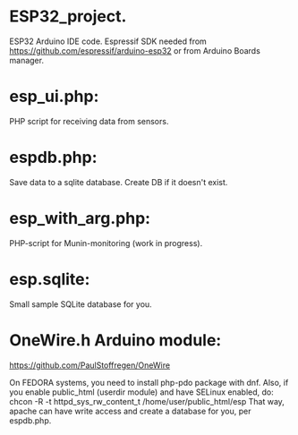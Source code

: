 # ESP32_project.
ESP32 Arduino IDE code. Espressif SDK needed from https://github.com/espressif/arduino-esp32 or from Arduino Boards manager.

# esp_ui.php:
PHP script for receiving data from sensors.
# espdb.php:
Save data to a sqlite database. Create DB if it doesn't exist.
# esp_with_arg.php:
PHP-script for Munin-monitoring (work in progress).
# esp.sqlite:
Small sample SQLite database for you.

# OneWire.h Arduino module:
https://github.com/PaulStoffregen/OneWire

On FEDORA systems, you need to install php-pdo package with dnf.
Also, if you enable public_html (userdir module) and have SELinux enabled, do:
chcon -R -t httpd_sys_rw_content_t /home/user/public_html/esp
That way, apache can have write access and create a database for you, per espdb.php.
